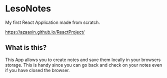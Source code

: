 # LesoNotes
My first React Application made from scratch.

https://azaaxin.github.io/ReactProject/

## What is this?
This App allows you to create notes and save them locally in your browsers storage. This is handy since you can go back and check on your notes even if you have closed the browser.
